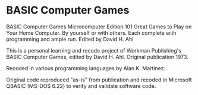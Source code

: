 # BASIC Computer Games

BASIC Computer Games
Microcomputer Edition
101 Great Games to Play on Your Home Computer.
By yourself or with others.  Each complete with
programming and ample run.
Edited by David H. Ahl


This is a personal learning and recode project of Workman Publishing's BASIC 
Computer Games, edited by David H. Ahl.
Original publication 1973.

Recoded in various programming languages by Alan K. Martinez.

Original code reproduced "as-is" from publication and recoded in
Microsoft QBASIC (MS-DOS 6.22) to verify and validate software code.
